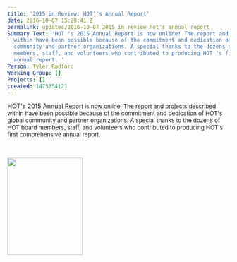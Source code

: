 ```yaml
---
title: '2015 in Review: HOT''s Annual Report'
date: 2016-10-07 15:28:41 Z
permalink: updates/2016-10-07_2015_in_review_hot's_annual_report
Summary Text: 'HOT''s 2015 Annual Report is now online! The report and projects described
  within have been possible because of the commitment and dedication of HOT''s global
  community and partner organizations. A special thanks to the dozens of HOT board
  members, staff, and volunteers who contributed to producing HOT''s first comprehensive
  annual report. '
Person: Tyler Radford
Working Group: []
Projects: []
created: 1475854121
---
```


<p>HOT's 2015 <a href="https://hotosm.org/annual_report" target="_self">Annual R</a><a style="font-size: 13.008px;" href="https://hotosm.org/annual_report" target="_self">eport</a><span style="font-size: 13.008px;"> is now online! The report and projects described within have been possible because of the commitment and dedication of HOT's global community and partner organizations. A special thanks to the dozens of HOT board members, staff, and volunteers who contributed to producing HOT's first comprehensive annual report.&nbsp;</span></p><p>&nbsp;</p><p><a style="font-size: 13.008px; text-decoration: underline;" href="https://hotosm.org/annual_report" target="_self"><img class="image-medium" src="/sites/default/files/styles/medium/public/HOT_2015_Annual_Report_0.jpg?itok=2-vasnzh" alt="" width="170" height="220"></a></p>
